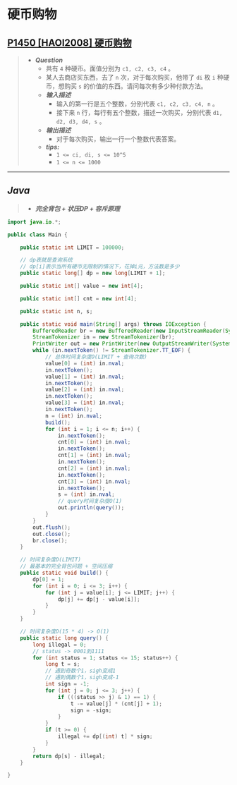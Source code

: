 # 硬币购物

## [P1450 [HAOI2008] 硬币购物](https://www.luogu.com.cn/problem/P1450)

> - ***Question***
>   - 共有 `4` 种硬币。面值分别为 `c1, c2, c3, c4` 。
>   - 某人去商店买东西，去了 `n` 次，对于每次购买，他带了 `di` 枚 `i` 种硬币，想购买 `s` 的价值的东西。请问每次有多少种付款方法。
>   - ***输入描述***
>     - 输入的第一行是五个整数，分别代表 `c1, c2, c3, c4, n` 。
>     - 接下来 `n` 行，每行有五个整数，描述一次购买，分别代表 `d1, d2, d3, d4, s` 。
>   - ***输出描述***
>     - 对于每次购买，输出一行一个整数代表答案。
>   - ***tips:***
>     - `1 <= ci, di, s <= 10^5`
>     - `1 <= n <= 1000`

---

## *Java*

> - ***完全背包 + 状压DP + 容斥原理***

```java
import java.io.*;

public class Main {

    public static int LIMIT = 100000;

    // dp表就是查询系统
    // dp[i]表示当所有硬币无限制的情况下，花掉i元，方法数是多少
    public static long[] dp = new long[LIMIT + 1];

    public static int[] value = new int[4];

    public static int[] cnt = new int[4];

    public static int n, s;

    public static void main(String[] args) throws IOException {
        BufferedReader br = new BufferedReader(new InputStreamReader(System.in));
        StreamTokenizer in = new StreamTokenizer(br);
        PrintWriter out = new PrintWriter(new OutputStreamWriter(System.out));
        while (in.nextToken() != StreamTokenizer.TT_EOF) {
            // 总体时间复杂度O(LIMIT + 查询次数)
            value[0] = (int) in.nval;
            in.nextToken();
            value[1] = (int) in.nval;
            in.nextToken();
            value[2] = (int) in.nval;
            in.nextToken();
            value[3] = (int) in.nval;
            in.nextToken();
            n = (int) in.nval;
            build();
            for (int i = 1; i <= n; i++) {
                in.nextToken();
                cnt[0] = (int) in.nval;
                in.nextToken();
                cnt[1] = (int) in.nval;
                in.nextToken();
                cnt[2] = (int) in.nval;
                in.nextToken();
                cnt[3] = (int) in.nval;
                in.nextToken();
                s = (int) in.nval;
                // query时间复杂度O(1)
                out.println(query());
            }
        }
        out.flush();
        out.close();
        br.close();
    }

    // 时间复杂度O(LIMIT)
    // 最基本的完全背包问题 + 空间压缩
    public static void build() {
        dp[0] = 1;
        for (int i = 0; i <= 3; i++) {
            for (int j = value[i]; j <= LIMIT; j++) {
                dp[j] += dp[j - value[i]];
            }
        }
    }

    // 时间复杂度O(15 * 4) -> O(1)
    public static long query() {
        long illegal = 0;
        // status -> 0001到1111
        for (int status = 1; status <= 15; status++) {
            long t = s;
            // 遇到奇数个1，sigh变成1
            // 遇到偶数个1，sigh变成-1
            int sign = -1;
            for (int j = 0; j <= 3; j++) {
                if (((status >> j) & 1) == 1) {
                    t -= value[j] * (cnt[j] + 1);
                    sign = -sign;
                }
            }
            if (t >= 0) {
                illegal += dp[(int) t] * sign;
            }
        }
        return dp[s] - illegal;
    }

}
```
